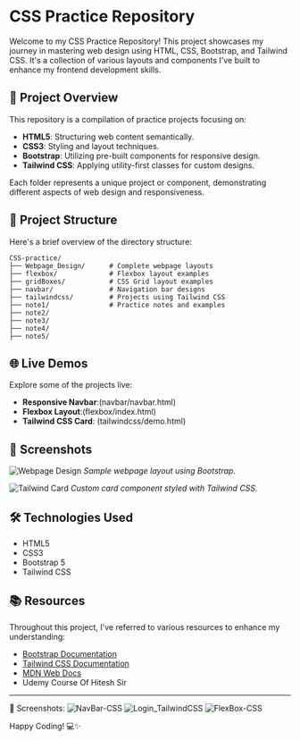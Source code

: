 # CSS Practice Repository

Welcome to my CSS Practice Repository! This project showcases my journey in mastering web design using HTML, CSS, Bootstrap,
and Tailwind CSS. It's a collection of various layouts and components I've built to enhance my frontend development skills.

## 🚀 Project Overview

This repository is a compilation of practice projects focusing on:

* **HTML5**: Structuring web content semantically.
* **CSS3**: Styling and layout techniques.
* **Bootstrap**: Utilizing pre-built components for responsive design.
* **Tailwind CSS**: Applying utility-first classes for custom designs.

Each folder represents a unique project or component, demonstrating different aspects of web design and responsiveness.

## 📁 Project Structure

Here's a brief overview of the directory structure:

```
CSS-practice/
├── Webpage_Design/      # Complete webpage layouts
├── flexbox/             # Flexbox layout examples
├── gridBoxes/           # CSS Grid layout examples
├── navbar/              # Navigation bar designs
├── tailwindcss/         # Projects using Tailwind CSS
├── note1/               # Practice notes and examples
├── note2/
├── note3/
├── note4/
├── note5/
```

## 🌐 Live Demos

Explore some of the projects live:

* **Responsive Navbar**:(navbar/navbar.html)
* **Flexbox Layout**:(flexbox/index.html)
* **Tailwind CSS Card**: (tailwindcss/demo.html)


## 📸 Screenshots

![Webpage Design](./screenshots/webpage_design.png)
*Sample webpage layout using Bootstrap.*

![Tailwind Card](./screenshots/tailwind_card.png)
*Custom card component styled with Tailwind CSS.*

## 🛠️ Technologies Used

* HTML5
* CSS3
* Bootstrap 5
* Tailwind CSS

## 📚 Resources

Throughout this project, I've referred to various resources to enhance my understanding:

* [Bootstrap Documentation](https://getbootstrap.com/docs/)
* [Tailwind CSS Documentation](https://tailwindcss.com/docs)
* [MDN Web Docs](https://developer.mozilla.org/)
* Udemy Course Of Hitesh Sir

---
📸 Screenshots:
![NavBar-CSS](https://github.com/user-attachments/assets/0d4bd7b8-3ef6-48b1-8b34-748cc58e67a6)
![Login_TailwindCSS](https://github.com/user-attachments/assets/042161a7-063d-417f-951f-8c28468bc93f)
![FlexBox-CSS](https://github.com/user-attachments/assets/196151b2-940f-41b0-816a-4d22764b3779)




          
Happy Coding! 💻✨
